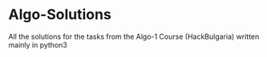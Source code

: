 # Algo-Solutions
All the solutions for the tasks from the Algo-1 Course (HackBulgaria) written mainly in python3
